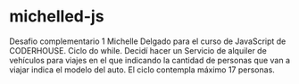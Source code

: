# michelled-js
Desafio complementario 1 Michelle Delgado para el curso de JavaScript de CODERHOUSE. Ciclo do while.
Decidí hacer un Servicio de alquiler de vehículos para viajes en el que indicando la cantidad de personas que van a viajar indica el modelo del auto. El ciclo contempla máximo 17 personas.
